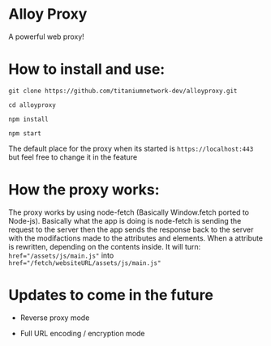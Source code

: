 # Alloy Proxy

A powerful web proxy!

# How to install and use:

`git clone https://github.com/titaniumnetwork-dev/alloyproxy.git`

`cd alloyproxy`

`npm install`

`npm start`

The default place for the proxy when its started is `https://localhost:443` but feel free to change it in the feature

# How the proxy works:

The proxy works by using node-fetch (Basically Window.fetch ported to Node-js). 
Basically what the app is doing is node-fetch is sending the request to the server then
the app sends the response back to the server with the modifactions made to the attributes and elements.
When a attribute is rewritten, depending on the contents inside. It will turn:
`href="/assets/js/main.js"` into `href="/fetch/websiteURL/assets/js/main.js"`


# Updates to come in the future

- Reverse proxy mode

- Full URL encoding / encryption mode
